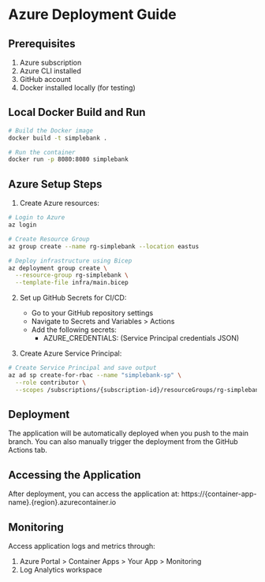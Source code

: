 # Azure Deployment Guide

## Prerequisites
1. Azure subscription
2. Azure CLI installed
3. GitHub account
4. Docker installed locally (for testing)

## Local Docker Build and Run
```bash
# Build the Docker image
docker build -t simplebank .

# Run the container
docker run -p 8080:8080 simplebank
```

## Azure Setup Steps

1. Create Azure resources:
```bash
# Login to Azure
az login

# Create Resource Group
az group create --name rg-simplebank --location eastus

# Deploy infrastructure using Bicep
az deployment group create \
  --resource-group rg-simplebank \
  --template-file infra/main.bicep
```

2. Set up GitHub Secrets for CI/CD:
   - Go to your GitHub repository settings
   - Navigate to Secrets and Variables > Actions
   - Add the following secrets:
     - AZURE_CREDENTIALS: (Service Principal credentials JSON)

3. Create Azure Service Principal:
```bash
# Create Service Principal and save output
az ad sp create-for-rbac --name "simplebank-sp" \
  --role contributor \
  --scopes /subscriptions/{subscription-id}/resourceGroups/rg-simplebank
```

## Deployment

The application will be automatically deployed when you push to the main branch.
You can also manually trigger the deployment from the GitHub Actions tab.

## Accessing the Application

After deployment, you can access the application at:
https://{container-app-name}.{region}.azurecontainer.io

## Monitoring

Access application logs and metrics through:
1. Azure Portal > Container Apps > Your App > Monitoring
2. Log Analytics workspace